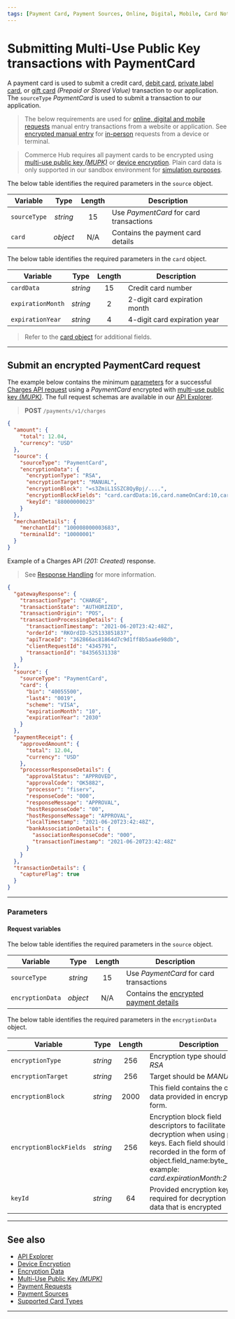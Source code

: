 ```yaml
---
tags: [Payment Card, Payment Sources, Online, Digital, Mobile, Card Not Present]
---
```


# Submitting Multi-Use Public Key transactions with PaymentCard

A payment card is used to submit a credit card, [debit card](?path=docs/Resources/Guides/Debit/Debit.md), [private label card](?path=docs/Resources/Guides/Payment-Sources/Private-Label.md), or [gift card](?path=docs/Resources/Guides/Payment-Sources/Gift-Card.md) _(Prepaid or Stored Value)_ transaction to our application. The `sourceType` _PaymentCard_ is used to submit a transaction to our application.

<!-- theme: info -->
> The below requirements are used for [online, digital and mobile requests](?path=docs/Getting-Started/Getting-Started-Online.md) manual entry transactions from a website or application. See [encrypted manual entry](?path=docs/In-Person/Encrypted-Payments/Manual.md) for [in-person](?path=docs/Getting-Started/Getting-Started-InPerson.md) requests from a device or terminal.

<!--
type: tab
titles: source, card
-->

<!-- theme: danger -->
> Commerce Hub requires all payment cards to be encrypted using [multi-use public key _(MUPK)_](?path=docs/Resources/Guides/Multi-Use-Public-Key/Multi-Use-Public-Key.md) or [device encryption](?path=docs/In-Person/Integrations/Encrypted-PIN-Pad.md). Plain card data is only supported in our sandbox environment for [simulation purposes](?path=docs/Resources/Guides/Testing/Test-Scripts/Simulator-Scripts.md).

The below table identifies the required parameters in the `source` object.

| Variable | Type | Length | Description |
| ----- | :------: | :-----: | ----- |
| `sourceType` | _string_ | 15 | Use _PaymentCard_ for card transactions |
| `card` | _object_ | N/A | Contains the payment card details |

<!--
type: tab
-->

The below table identifies the required parameters in the `card` object.

| Variable | Type | Length | Description |
| ----- | :------: | :-----: | ----- |
| `cardData` | _string_ | 15  | Credit card number |
| `expirationMonth` | _string_ | 2 | 2-digit card expiration month |
| `expirationYear` | _string_ | 4 | 4-digit card expiration year |

<!-- theme: info -->
> Refer to the [card object](?path=docs/Resources/Master-Data/Card.md) for additional fields.

<!-- type: tab-end -->

---

## Submit an encrypted PaymentCard request

<!--
type: tab
titles: Request, Response
-->

The example below contains the minimum [parameters](#parameters) for a successful [Charges API request](?path=docs/Resources/API-Documents/Payments/Charges.md) using a _PaymentCard_ encrypted with [multi-use public key _(MUPK)_](?path=docs/Resources/Guides/Multi-Use-Public-Key/Multi-Use-Public-Key.md). The full request schemas are available in our [API Explorer](../api/?type=post&path=/payments/v1/charges).

<!-- theme: success -->
> **POST** `/payments/v1/charges`

```json
{
  "amount": {
    "total": 12.04,
    "currency": "USD"
  },
  "source": {
    "sourceType": "PaymentCard",
    "encryptionData": {
      "encryptionType": "RSA",
      "encryptionTarget": "MANUAL",
      "encryptionBlock": "=s3ZmiL1SSZC8QyBpj/....",
      "encryptionBlockFields": "card.cardData:16,card.nameOnCard:10,card.expirationMonth:2,card.expirationYear:4,card.securityCode:3",
      "keyId": "88000000023"
    }
  },
  "merchantDetails": {
    "merchantId": "100008000003683",
    "terminalId": "10000001"
  }
}
```

<!--
type: tab
-->

Example of a Charges API *(201: Created)* response.

<!-- theme: info -->
> See [Response Handling](?path=docs/Resources/Guides/Response-Codes/Response-Handling.md) for more information.

```json
{
  "gatewayResponse": {
    "transactionType": "CHARGE",
    "transactionState": "AUTHORIZED",
    "transactionOrigin": "POS",
    "transactionProcessingDetails": {
      "transactionTimestamp": "2021-06-20T23:42:48Z",
      "orderId": "RKOrdID-525133851837",
      "apiTraceId": "362866ac81864d7c9d1ff8b5aa6e98db",
      "clientRequestId": "4345791",
      "transactionId": "84356531338"
    }
  },
  "source": {
    "sourceType": "PaymentCard",
    "card": {
      "bin": "40055500",
      "last4": "0019",
      "scheme": "VISA",
      "expirationMonth": "10",
      "expirationYear": "2030"
    }
  },
  "paymentReceipt": {
    "approvedAmount": {
      "total": 12.04,
      "currency": "USD"
    },
    "processorResponseDetails": {
      "approvalStatus": "APPROVED",
      "approvalCode": "OK5882",
      "processor": "fiserv",
      "responseCode": "000",
      "responseMessage": "APPROVAL",
      "hostResponseCode": "00",
      "hostResponseMessage": "APPROVAL",
      "localTimestamp": "2021-06-20T23:42:48Z",
      "bankAssociationDetails": {
        "associationResponseCode": "000",
        "transactionTimestamp": "2021-06-20T23:42:48Z"
      }
    }
  },
  "transactionDetails": {
    "captureFlag": true
  }
}
```

<!-- type: tab-end -->

---

### Parameters

#### Request variables

<!--
type: tab
titles: source, encryptionData
-->

The below table identifies the required parameters in the `source` object.

| Variable | Type | Length | Description |
| ----- | :------: | :-----: | ----- |
| `sourceType` | _string_ | 15 |  Use _PaymentCard_ for card transactions |
| `encryptionData` | _object_ | N/A | Contains the [encrypted payment details](?path=docs/Resources/Master-Data/Encryption-Data.md) |

<!--
type: tab
-->

The below table identifies the required parameters in the `encryptionData` object.

| Variable | Type | Length | Description |
| ----- | :------: | :-----: | ----- |
| `encryptionType` | _string_ | 256 |  Encryption type should be _RSA_ |
| `encryptionTarget` | _string_ | 256 | Target should be _MANUAL_ |
| `encryptionBlock` | _string_ | 2000 | This field contains the card data provided in encrypted form. |
| `encryptionBlockFields` | _string_ | 256 | Encryption block field descriptors to facilitate decryption when using public keys. Each field should be recorded in the form of the object.field_name:byte_count, example: _card.expirationMonth:2_ |
| `keyId` | _string_ | 64 | Provided encryption key required for decryption of data that is encrypted |

<!-- type: tab-end -->

---

## See also

- [API Explorer](./api/?type=post&path=/payments/v1/charges)
- [Device Encryption](?path=docs/In-Person/Integrations/Encrypted-PIN-Pad.md)
- [Encryption Data](?path=docs/Resources/Master-Data/Encryption-Data.md)
- [Multi-Use Public Key _(MUPK)_](?path=docs/Resources/Guides/Multi-Use-Public-Key/Multi-Use-Public-Key.md)
- [Payment Requests](?path=docs/Resources/API-Documents/Payments/Payments.md)
- [Payment Sources](?path=docs/Resources/API-Documents/Payments/Payments.md)
- [Supported Card Types](?path=docs/Resources/Master-Data/Card-Type.md)

---
